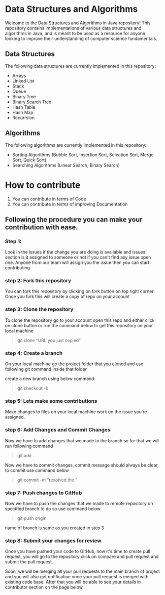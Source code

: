 
# Data Structures and Algorithms

Welcome to the Data Structures and Algorithms in Java repository! This repository contains implementations of various data structures and algorithms in Java, and is meant to be used as a resource for anyone looking to improve their understanding of computer science fundamentals.

## Data Structures


The following data structures are currently implemented in this repository:

- Arrays
- Linked List
- Stack
- Queue
- Binary Tree
- Binary Search Tree
- Hash Table
- Hash Map
- Recurrsion

## Algorithms

The following algorithms are currently implemented in this repository:

- Sorting Algorithms (Bubble Sort, Insertion Sort, Selection Sort, Merge Sort, Quick Sort)
- Searching Algorithms (Linear Search, Binary Search)


# How to contribute

1. You can contribute in terms of Code
2. You can contribute in terms of improving Documentation

## Following the procedure you can make your contribution with ease.

### Step 1:

Look in the issues if the change you are doing is available and issues section is it assigned to someone or not if you can't find any issue open one. Anyone from our team will assign you the issue then you can start contributing

### step 2: Fork this repository

You can fork this repository by clicking on fork button on top right corner. Once you fork this will create a copy of repo on your account

### step 3: Clone the repository 

To clone the repository go to your account open this repo and either click on clone button or run the command below to get this repository on your local machine

> git clone "URL you just copied"

### step 4: Create a branch

On your local machine go the project folder that you cloned and use following git command inside that folder

create a new branch using below command:

> git checkout -b <branch-name>

### step 5: Lets make some contributions

Make changes to files on your local machine work on the issue you're assigned. 

### step 6: Add Changes and Commit Changes

Now we have to add changes that we made to the branch so for that we will run following command

> git add .

Now we have to commit changes, commit message should always be clear, to commit use command below

> git commit -m "resolved the <issue>"

### step 7: Push changes to GitHub

Now we have to push the changes that we made to remote repository on specified branch to do so use command below

> git push origin <branch name>

name of branch is same as you created in step 3

### step 8: Submit your changes for review

Once you have pushed your code to GitHub, now it's time to create pull request, you will go to the repository click on compare and pull request and submit the pull request.

Soon, we will be merging all your pull requests to the main branch of project and you will also get notification once your pull request is merged with existing code base. After that you will be able to see your details in contributor section on the page below
